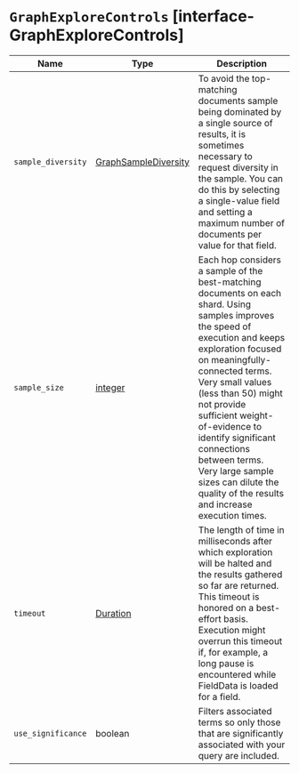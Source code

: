 # `GraphExploreControls` [interface-GraphExploreControls]

| Name | Type | Description |
| - | - | - |
| `sample_diversity` | [GraphSampleDiversity](./GraphSampleDiversity.md) | To avoid the top-matching documents sample being dominated by a single source of results, it is sometimes necessary to request diversity in the sample. You can do this by selecting a single-value field and setting a maximum number of documents per value for that field. |
| `sample_size` | [integer](./integer.md) | Each hop considers a sample of the best-matching documents on each shard. Using samples improves the speed of execution and keeps exploration focused on meaningfully-connected terms. Very small values (less than 50) might not provide sufficient weight-of-evidence to identify significant connections between terms. Very large sample sizes can dilute the quality of the results and increase execution times. |
| `timeout` | [Duration](./Duration.md) | The length of time in milliseconds after which exploration will be halted and the results gathered so far are returned. This timeout is honored on a best-effort basis. Execution might overrun this timeout if, for example, a long pause is encountered while FieldData is loaded for a field. |
| `use_significance` | boolean | Filters associated terms so only those that are significantly associated with your query are included. |
